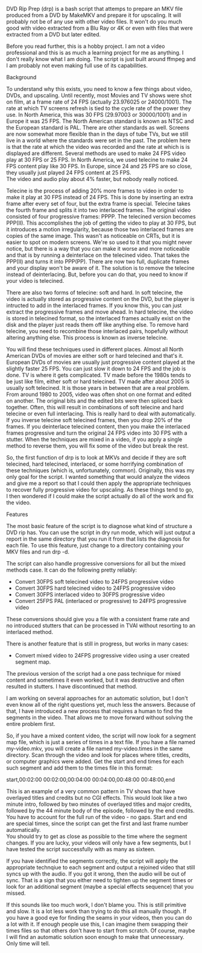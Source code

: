 DVD Rip Prep (drp) is a bash script that attemps to prepare an MKV file produced
from a DVD by MakeMKV and prepare it for upscaling.  It will probably not be of 
any use with other video files.  It won't do you much good with video extracted
from a Blu Ray or 4K or even with files that were extracted from a DVD but later
edited.

Before you read further, this is a hobby project.  I am not a video professional
and this is as much a learning project for me as anything.  I don't really know
what I am doing.  The script is just built around ffmpeg and I am probably not 
even making full use of its capabilities.

Background

To understand why this exists, you need to know a few things about video, DVDs,
and upscaling.  Until recently, most Movies and TV shows were shot on film, at 
a frame rate of 24 FPS (actually 23.976025 or 24000/1001).  The rate at which TV
screens refresh is tied to the cycle rate of the power they use.  In North
America, this was 30 FPS (29.97003 or 30000/1001) and in Europe it was 25 FPS.
The North American standard is known as NTSC and the European standard is PAL.
There are other standards as well.  Screens are now somewhat more flexible than
in the days of tube TVs, but we still live in a world where the standards were
set in the past.  The problem here is that the rate at which the video was
recorded and the rate at which is is displayed are different.  Several methods
are used to make 24 FPS video play at 30 FPS or 25 FPS.  In North America, we 
used telecine to make 24 FPS content play like 30 FPS.  In Europe, since 24 
and 25 FPS are so close, they usually just played 24 FPS content at 25 FPS.  
The video and audio play about 4% faster, but nobody really noticed.

Telecine is the process of adding 20% more frames to video in order to make it
play at 30 FPS instead of 24 FPS.  This is done by inserting an extra frame 
after every set of four, but the extra frame is special.  Telecine takes the 
fourth frame and splits it into two interlaced frames.  The original video 
consisted of four progressive frames: PPPP.  The telecined version becomes 
PPP(II).  This accomplishes the job of getting the video to play at 30 FPS, but 
it introduces a motion irregularity, because those two interlaced frames are 
copies of the same image.  This wasn't as noticeable on CRTs, but it is easier 
to spot on modern screens.  We're so used to it that you might never notice, 
but there is a way that you can make it worse and more noticeable and that is 
by running a deinterlace on the telecined video.  That takes the PPP(II) and 
turns it into PPP(PP).  There are now two full, duplicate frames and your 
display won't be aware of it.  The solution is to remove the telecine instead 
of deinterlacing. But, before you can do that, you need to know if your video 
is telecined.

There are also two forms of telecine: soft and hard.  In soft telecine, the
video is actually stored as progressive content on the DVD, but the player is
intructed to add in the interlaced frames.  If you know this, you can just
extract the progressive frames and move ahead.  In hard telecine, the video
is stored in telecined format, so the interlaced frames actually exist on the
disk and the player just reads them off like anything else.  To remove hard
telecine, you need to recombine those interlaced pairs, hopefully without
altering anything else.  This process is known as inverse telecine.

You will find these techniques used in different places.  Almost all North
American DVDs of movies are either soft or hard telecined and that's it.
European DVDs of movies are usually just progressive content played at the
slightly faster 25 FPS.  You can just slow it down to 24 FPS and the job is
done.  TV is where it gets complicated.  TV made before the 1980s tends to
be just like film, either soft or hard telecined.  TV made after about 2005
is usually soft telecined.  It is those years in between that are a real
problem.  From around 1980 to 2005, video was often shot on one format and
edited on another.  The original bits and the edited bits were then spliced
back together.  Often, this will result in combinations of soft telecine
and hard telecine or even full interlacing.  This is really hard to deal
with automatically.  If you inverse telecine soft telecined frames, then you
drop 20% of the frames.  If you deinterlace telecined content, then you make
the interlaced frames progressive and turn the original 24 FPS video into
30 FPS with a stutter.  When the techniques are mixed in a video, if you
apply a single method to reverse them, you will fix some of the video but 
break the rest.

So, the first function of drp is to look at MKVs and decide if they are soft
telecined, hard telecined, interlaced, or some horrifying combination of 
these techniques (which is, unfortunately, common).  Originally, this was my
only goal for the script.  I wanted something that would analyze the videos
and give me a report so that I could then apply the appropriate techniques to
recover fully progressive video for upscaling.  As these things tend to go, I
then wondered if I could make the script actually do all of the work and fix
the video.

Features

The most basic feature of the script is to diagnose what kind of structure
a DVD rip has.  You can use the script in dry run mode, which will just
output a report in the same directory that you run it from that lists the
diagnosis for each file.  To use this feature, just change to a directory
containing your MKV files and run drp -d.

The script can also handle progressive conversions for all but the mixed
methods case.  It can do the following pretty reliably:

* Convert 30FPS soft telecined video to 24FPS progressive video  
* Convert 30FPS hard telecined video to 24FPS progressive video  
* Convert 30FPS interlaced video to 30FPS progressive video  
* Convert 25FPS PAL (interlaced or progressive) to 24FPS progressive video  

These conversions should give you a file with a consistent frame rate and no
introduced stutters that can be processed in TVAI without resorting to an 
interlaced method.

There is another feature that is still in progress, but works in many cases:

* Convert mixed video to 24FPS progressive video using a user created
  segment map.

The previous version of the script had a one pass technique for mixed content 
and sometimes it even worked, but it was destructive and often resulted in 
stutters.  I have discontinued that method.

I am working on several approaches for an automatic solution, but I don't 
even know all of the right questions yet, much less the answers.  Because of 
that, I have introduced a new process that requires a human to find the 
segments in the video.  That allows me to move forward without solving the 
entire problem first.

So, if you have a mixed content video, the script will now look for a segment 
map file, which is just a series of times in a text file.  If you have a file 
named my-video.mkv, you will create a file named my-video.times in the same 
directory.  Scan through the video and look for places where titles, credits, 
or computer graphics were added.  Get the start and end times for each such 
segment and add them to the times file in this format:

start,00:02:00
00:02:00,00:04:00
00:04:00,00:48:00
00:48:00,end

This is an example of a very common pattern in TV shows that have overlayed 
titles and credits but no CGI effects.  This would look like a two minute 
intro, followed by two minutes of overlayed titles and major credits, followed 
by the 44 minute body of the episode, followed by the end credits.  You have 
to account for the full run of the video - no gaps.  Start and end are special 
times, since the script can get the first and last frame number automatically.  
You should try to get as close as possible to the time where the segment 
changes.  If you are lucky, your videos will only have a few segments, but I 
have tested the script successfully with as many as sixteen.

If you have identified the segments correctly, the script will apply the 
appropriate technqiue to each segment and output a rejoined video that still 
syncs up with the audio.  If you got it wrong, then the audio will be out of 
sync.  That is a sign that you either need to tighten up the segment times or 
look for an additional segment (maybe a special effects sequence) that you 
missed.

If this sounds like too much work, I don't blame you.  This is still 
primitive and slow.  It is a lot less work than trying to do this all manually 
though.  If you have a good eye for finding the seams in your videos, then you 
can do a lot with it.  If enough people use this, I can imagine them swapping 
their times files so that others don't have to start from scratch.  Of course,
maybe I will find an automatic solution soon enough to make that unnecessary.  
Only time will tell.
